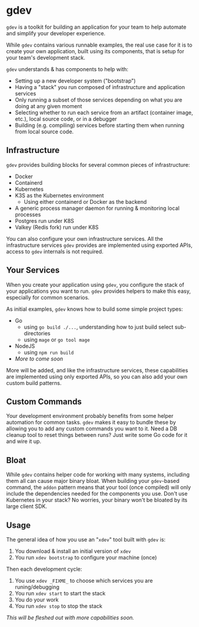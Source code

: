 # gdev

`gdev` is a toolkit for building an application for your team to help automate
and simplify your developer experience.

While `gdev` contains various runnable examples, the real use case for it is to
create your own application, built using its components, that is setup for your
team's development stack.

`gdev` understands & has components to help with:

- Setting up a new developer system ("bootstrap")
- Having a "stack" you run composed of infrastructure and application services
- Only running a subset of those services depending on what you are doing at any
  given moment
- Selecting whether to run each service from an artifact (container image,
  etc.), local source code, or in a debugger
- Building (e.g. compiling) services before starting them when running from
  local source code.

## Infrastructure

`gdev` provides building blocks for several common pieces of infrastructure:

- Docker
- Containerd
- Kubernetes
- K3S as the Kubernetes environment
  - Using either containerd or Docker as the backend
- A generic process manager daemon for running & monitoring local processes
- Postgres run under K8S
- Valkey (Redis fork) run under K8S

You can also configure your own infrastructure services. All the infrastructure
services `gdev` provides are implemented using exported APIs, access to `gdev`
internals is not required.

## Your Services

When you create your application using `gdev`, you configure the stack of your
applications you want to run. `gdev` provides helpers to make this easy,
especially for common scenarios.

As initial examples, `gdev` knows how to build some simple project types:

- Go
  - using `go build ./...`, understanding how to just build select
    sub-directories
  - using `mage` or `go tool mage`
- NodeJS
  - using `npm run build`
- _More to come soon_

More will be added, and like the infrastructure services, these capabilities are
implemented using only exported APIs, so you can also add your own custom build
patterns.

## Custom Commands

Your development environment probably benefits from some helper automation for
common tasks. `gdev` makes it easy to bundle these by allowing you to add any
custom commands you want to it. Need a DB cleanup tool to reset things between
runs? Just write some Go code for it and wire it up.

## Bloat

While `gdev` contains helper code for working with many systems, including them
all can cause major binary bloat. When building your `gdev`-based command, the
`addon` pattern means that your tool (once compiled) will only include the
dependencies needed for the components you use. Don't use Kubernetes in your
stack? No worries, your binary won't be bloated by its large client SDK.

## Usage

The general idea of how you use an "`xdev`" tool built with `gdev` is:

1. You download & install an initial version of `xdev`
2. You run `xdev bootstrap` to configure your machine (once)

Then each development cycle:

1. You use `xdev _FIXME_` to choose which services you are runing/debugging
2. You run `xdev start` to start the stack
3. You do your work
4. You run `xdev stop` to stop the stack

_This will be fleshed out with more capabilities soon._

